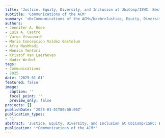 ```yaml
---
title: 'Justice, Equity, Diversity, and Inclusion at UbiComp/ISWC: Best Practices for Accessible and Equitable Computing Conferences'
subtitle: 'Communications of the ACM'
summary: '<b>Communications of the ACM</b><br>Justice, Equity, Diversity, and Inclusion at UbiComp/ISWC: Best Practices for Accessible and Equitable Computing Conferences'
authors:
- Jennifer A. Rode
- Luis A. Castro
- Varun Viswanath
- Maria Concepcion Valdez Gastelum
- Afra Mashhadi
- Monica Tentori
- Kristof Van Laerhoven
- Nadir Weibel
tags:
- Communications
- 2025
date: '2025-01-01'
featured: false
image:
  caption: ''
  focal_point: ''
  preview_only: false
projects: []
publishDate: '2025-01-01T00:00:00Z'
publication_types:
- '1'
abstract: 'Justice, Equity, Diversity, and Inclusion at UbiComp/ISWC: Best Practices for Accessible and Equitable Computing Conferences'
publication: '*Communications of the ACM*'
---
```


